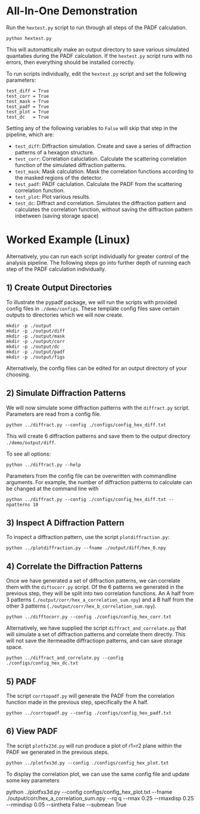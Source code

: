 # All-In-One Demonstration

Run the `hextest.py` script to run through all steps of the PADF calculation.

    python hextest.py

This will automattically make an output directory to save various simulated quantaties during the PADF calculation. If the `hextest.py` script runs with no errors, then everything should be installed correctly.


To run scripts individually, edit the `hextest.py` script and set the following parameters:
    
    test_diff = True
    test_corr = True
    test_mask = True
    test_padf = True
    test_plot = True
    test_dc   = True

Setting any of the following variables to `False` will skip that step in the pipeline, which are:

- `test_diff`: Diffraction simulation. Create and save a series of diffraction patterns of a hexagon structure.
- `test_corr`: Correlation caluclation. Calculate the scattering correlation function of the simulated diffraction patterns.
- `test_mask`: Mask calculation. Mask the correlation functions according to the masked regions of the detector.
- `test_padf`: PADF caclulation. Calculate the PADF from the scattering correlation function.
- `test_plot`: Plot various results.
- `test_dc`: Diffract and correlation. Simulates the diffraction pattern and calculates the correlation function, without saving the diffraction pattern inbetween (saving storage space)




# Worked Example (Linux)

Alternatively, you can run each script individually for greater control of the analysis pipeline. The following steps go into further depth of running each step of the PADF calculation individually.


## 1) Create Output Directories 
To illustrate the pypadf package, we will run the scripts with provided config files in `./demo/configs`. These template config files save certain outputs to directories which we will now create.

    mkdir -p ./output
    mkdir -p ./output/diff
    mkdir -p ./output/mask
    mkdir -p ./output/corr
    mkdir -p ./output/dc
    mkdir -p ./output/padf
    mkdir -p ./output/figs


Alternatively, the config files can be edited for an output directory of your choosing.

## 2) Simulate Diffraction Patterns

We will now simulate some diffraction patterns with the `diffract.py` script. Parameters are read from a config file.

    python ../diffract.py --config ./configs/config_hex_diff.txt

This will create 6 diffraction patterns and save them to the output directory `./demo/output/diff`. 

To see all options:
    
    python ../diffract.py --help

Parameters from the config file can be overwritten with commandline arguments. For example, the number of diffraction patterns to calculate can be changed at the command line with

    python ../diffract.py --config ./configs/config_hex_diff.txt --npatterns 10

## 3) Inspect A Diffraction Pattern

To inspect a diffraction pattern, use the script `plotdiffraction.py`:

    python ../plotdiffraction.py --fname ./output/diff/hex_0.npy

## 4) Correlate the Diffraction Patterns

Once we have generated a set of diffraction patterns, we can correlate them with the `diftocorr.py` script. Of the 6 patterns we generated in the previous step, they will be split into two correlation functions. An A half from 3 patterns (`./output/corr/hex_a_correlation_sum.npy`) and a B half from the other 3 patterns (`./output/corr/hex_b_correlation_sum.npy`).

    python ../difftocorr.py --config ./configs/config_hex_corr.txt


Alternatively, we have supplied the script `diffract_and_correlate.py` that will simulate a set of diffraction patterns and correlate them directly. This will not save the itermeadite diffractiopn patterns, and can save storage space. 

    python ../diffract_and_correlate.py --config ./configs/config_hex_dc.txt


## 5) PADF

The script `corrtopadf.py` will generate the PADF from the correlation function made in the previous step, specifically the A half.

    python ../corrtopadf.py --config ./configs/config_hex_padf.txt


## 6) View PADF

The script `plotfx23d.py` will run produce a plot of r1=r2 plane within the PADF we generated in the previous steps.

    python ../plotfxs3d.py --config ./configs/config_hex_plot.txt

To display the correlation plot, we can use the same config file and update some key parameters

python ../plotfxs3d.py --config configs/config_hex_plot.txt --fname ./output/corr/hex_a_correlation_sum.npy --rq q --rmax 0.25 --rmaxdisp 0.25 --rmindisp 0.05 --sintheta False --submean True




